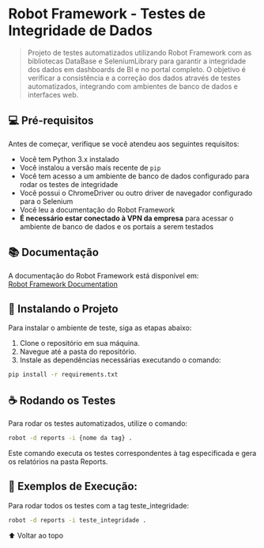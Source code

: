 # Robot Framework - Testes de Integridade de Dados

> Projeto de testes automatizados utilizando Robot Framework com as bibliotecas DataBase e SeleniumLibrary para garantir a integridade dos dados em dashboards de BI e no portal completo. O objetivo é verificar a consistência e a correção dos dados através de testes automatizados, integrando com ambientes de banco de dados e interfaces web.

## 💻 Pré-requisitos

Antes de começar, verifique se você atendeu aos seguintes requisitos:

* Você tem Python 3.x instalado
* Você instalou a versão mais recente de `pip`
* Você tem acesso a um ambiente de banco de dados configurado para rodar os testes de integridade
* Você possui o ChromeDriver ou outro driver de navegador configurado para o Selenium
* Você leu a documentação do Robot Framework
* **É necessário estar conectado à VPN da empresa** para acessar o ambiente de banco de dados e os portais a serem testados

## 📚 Documentação

A documentação do Robot Framework está disponível em:  
[Robot Framework Documentation](https://robotframework.org/)

## 🚀 Instalando o Projeto

Para instalar o ambiente de teste, siga as etapas abaixo:

1. Clone o repositório em sua máquina.
2. Navegue até a pasta do repositório.
3. Instale as dependências necessárias executando o comando:

```bash
pip install -r requirements.txt
```

## ☕ Rodando os Testes
Para rodar os testes automatizados, utilize o comando:

```bash
robot -d reports -i {nome da tag} .
```
Este comando executa os testes correspondentes à tag especificada e gera os relatórios na pasta Reports.


## 📖 Exemplos de Execução:
Para rodar todos os testes com a tag teste_integridade:
```bash
robot -d reports -i teste_integridade .
```


⬆ Voltar ao topo